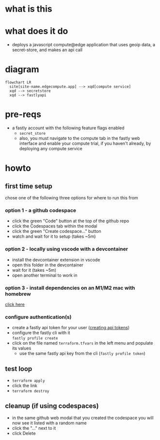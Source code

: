 # what is this

# what does it do
- deploys a javascript compute@edge application that uses geoip data, a secret-store, and makes an api call

# diagram
```mermaid
flowchart LR
  site[site-name.edgecompute.app] --> xqd[compute service]
  xqd --> secretstore
  xqd --> fastlyapi
```

# pre-reqs
- a fastly account with the following feature flags enabled
  - `secret_store`
  - also, you must navigate to the compute tab in the fastly web interface and enable your compute trial, if you haven't already, by deploying any compute service

# howto
## first time setup
chose one of the following three options for where to run this from

### option 1 - a github codespace
- click the green "Code" button at the top of the github repo
- click the Codespaces tab within the modal
- click the green "Create codespace..." button
- watch and wait for it to setup (takes ~5m)

### option 2 - locally using vscode with a devcontainer
- install the devcontainer extension in vscode
- open this folder in the devcontainer
- wait for it (takes ~5m)
- open another terminal to work in

### option 3 - install dependencies on an M1/M2 mac with homebrew
[click here ](README.mac-arm.md)

### configure authentication(s)
- create a fastly api token for your user ([creating api tokens](https://docs.fastly.com/en/guides/using-api-tokens#creating-api-tokens))
- configure the fastly cli with it   
    `fastly profile create`  
- click on the file named `terraform.tfvars` in the left menu and populate its values
  - use the same fastly api key from the cli (`fastly profile token`)

## test loop
- `terraform apply`
- click the link
- `terraform destroy`

## cleanup (if using codespaces)
- in the same github web modal that you created the codespace you will now see it listed with a random name
- click the "..." next to it
- click Delete